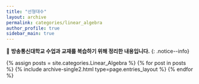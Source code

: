 ```yaml
---
title: "선형대수"
layout: archive
permalink: categories/linear_algebra
author_profile: true
sidebar_main: true
---
```


📝 **방송통신대학교 수업과 교재를 복습하기 위해 정리한 내용입니다.**
{: .notice--info}

{% assign posts = site.categories.Linear_Algebra %}
{% for post in posts %} {% include archive-single2.html type=page.entries_layout %} {% endfor %}